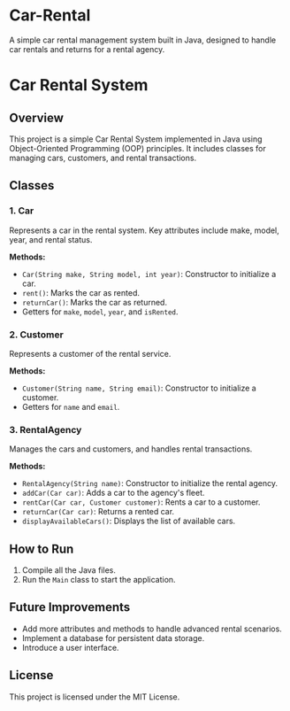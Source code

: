 # Car-Rental
A simple car rental management system built in Java, designed to handle car rentals and returns for a rental agency. 
# Car Rental System

## Overview

This project is a simple Car Rental System implemented in Java using Object-Oriented Programming (OOP) principles. It includes classes for managing cars, customers, and rental transactions.

## Classes

### 1. Car

Represents a car in the rental system. Key attributes include make, model, year, and rental status.

**Methods:**
- `Car(String make, String model, int year)`: Constructor to initialize a car.
- `rent()`: Marks the car as rented.
- `returnCar()`: Marks the car as returned.
- Getters for `make`, `model`, `year`, and `isRented`.

### 2. Customer

Represents a customer of the rental service.

**Methods:**
- `Customer(String name, String email)`: Constructor to initialize a customer.
- Getters for `name` and `email`.

### 3. RentalAgency

Manages the cars and customers, and handles rental transactions.

**Methods:**
- `RentalAgency(String name)`: Constructor to initialize the rental agency.
- `addCar(Car car)`: Adds a car to the agency's fleet.
- `rentCar(Car car, Customer customer)`: Rents a car to a customer.
- `returnCar(Car car)`: Returns a rented car.
- `displayAvailableCars()`: Displays the list of available cars.

## How to Run

1. Compile all the Java files.
2. Run the `Main` class to start the application.

## Future Improvements

- Add more attributes and methods to handle advanced rental scenarios.
- Implement a database for persistent data storage.
- Introduce a user interface.

## License

This project is licensed under the MIT License.
